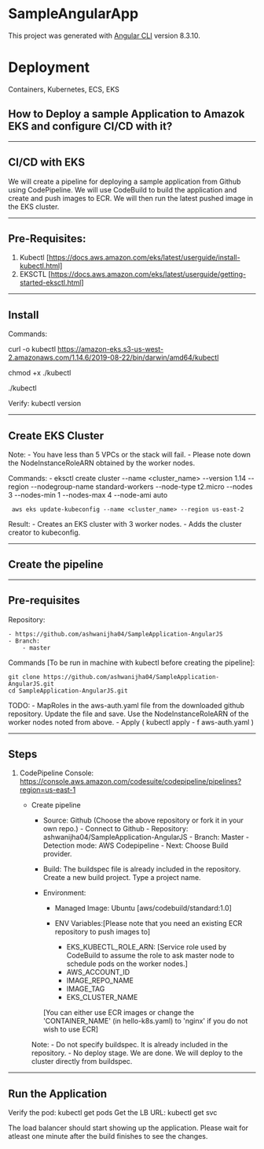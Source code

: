 # SampleAngularApp

This project was generated with [Angular CLI](https://github.com/angular/angular-cli) version 8.3.10.

# Deployment
Containers, Kubernetes, ECS, EKS

## How to Deploy a sample Application to Amazok EKS and configure CI/CD with it?

---------------
CI/CD with EKS
---------------

We will create a pipeline for deploying a sample application from Github using CodePipeline.
We will use CodeBuild to build the application and create and push images to ECR.
We will then run the latest pushed image in the EKS cluster.


---------------
Pre-Requisites:
---------------
1. Kubectl [https://docs.aws.amazon.com/eks/latest/userguide/install-kubectl.html]
2. EKSCTL [https://docs.aws.amazon.com/eks/latest/userguide/getting-started-eksctl.html]

--------
Install
--------
Commands:

   curl -o kubectl https://amazon-eks.s3-us-west-2.amazonaws.com/1.14.6/2019-08-22/bin/darwin/amd64/kubectl
   
   chmod +x ./kubectl
   
   ./kubectl

Verify: kubectl version


------------------
Create EKS Cluster
------------------

Note: 
    - You have less than 5 VPCs or the stack will fail.
    - Please note down the NodeInstanceRoleARN obtained by the worker nodes.

Commands:
	- eksctl create cluster --name <cluster_name> --version 1.14 --region <region> --nodegroup-name standard-workers 		--node-type t2.micro --nodes 3 --nodes-min 1 --nodes-max 4 --node-ami auto

	 aws eks update-kubeconfig --name <cluster_name> --region us-east-2


Result:
	- Creates an EKS cluster with 3 worker nodes.
	- Adds the cluster creator to kubeconfig.


-------------------
Create the pipeline
-------------------

--------------
Pre-requisites
--------------

Repository:

	- https://github.com/ashwanijha04/SampleApplication-AngularJS
	- Branch: 
		- master

Commands [To be run in machine with kubectl before creating the pipeline]:

    git clone https://github.com/ashwanijha04/SampleApplication-AngularJS.git
    cd SampleApplication-AngularJS.git

TODO:
    - MapRoles in the aws-auth.yaml file from the downloaded github repository. Update the file and save. Use the NodeInstanceRoleARN of the worker nodes noted from above.
    - Apply ( kubectl apply - f aws-auth.yaml )

-------------
Steps
--------------

1. CodePipeline Console: https://console.aws.amazon.com/codesuite/codepipeline/pipelines?region=us-east-1

    - Create pipeline
    	- Source: Github (Choose the above repository or fork it in your own repo.)
    			- Connect to Github
    			- Repository: ashwanijha04/SampleApplication-AngularJS
    			- Branch: Master
    			- Detection mode: AWS Codepipeline
    			- Next: Choose Build provider.

    	- Build:
    		The buildspec file is already included in the repository.
    		Create a new build project. Type a project name.


		- Environment:

			- Managed Image: Ubuntu [aws/codebuild/standard:1.0]

			- ENV Variables:[Please note that you need an existing ECR repository to push images to]
 
 				- EKS_KUBECTL_ROLE_ARN: [Service role used by CodeBuild to assume the role to ask master node to schedule pods on the worker nodes.]
 				- AWS_ACCOUNT_ID
 				- IMAGE_REPO_NAME
 				- IMAGE_TAG
 				- EKS_CLUSTER_NAME

 			[You can either use ECR images or change the 'CONTAINER_NAME' (in hello-k8s.yaml) to 'nginx' if you do not wish to use ECR]


 		Note: 
 			- Do not specify buildspec. It is already included in the repository.
 			- No deploy stage. We are done. We will deploy to the cluster directly from buildspec.



------------------
Run the Application
------------------

Verify the pod: kubectl get pods
Get the LB URL: kubectl get svc

The load balancer should start showing up the application. Please wait for atleast one minute after the build finishes to see the changes.





